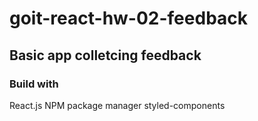 # goit-react-hw-02-feedback

## Basic app colletcing feedback

### Build with
React.js
NPM package manager
styled-components
